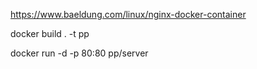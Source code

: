 https://www.baeldung.com/linux/nginx-docker-container

docker build . -t pp

docker run -d -p 80:80 pp/server

